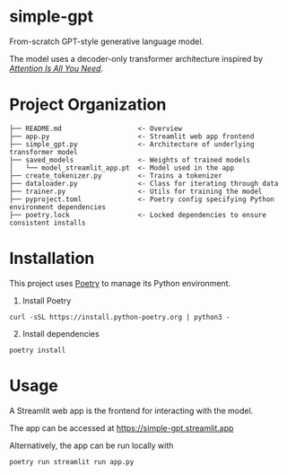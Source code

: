 # simple-gpt
From-scratch GPT-style generative language model.

The model uses a decoder-only transformer architecture inspired by _[Attention Is All You Need](https://arxiv.org/abs/1706.03762)_.

# Project Organization
```
├── README.md                   <- Overview
├── app.py                      <- Streamlit web app frontend
├── simple_gpt.py               <- Architecture of underlying transformer model
├── saved_models                <- Weights of trained models
│   └── model_streamlit_app.pt  <- Model used in the app
├── create_tokenizer.py         <- Trains a tokenizer
├── dataloader.py               <- Class for iterating through data
├── trainer.py                  <- Utils for training the model
├── pyproject.toml              <- Poetry config specifying Python environment dependencies
├── poetry.lock                 <- Locked dependencies to ensure consistent installs
```

# Installation
This project uses [Poetry](https://python-poetry.org/docs/) to manage its Python environment.

1. Install Poetry
```
curl -sSL https://install.python-poetry.org | python3 -
```

2. Install dependencies
```
poetry install
```

# Usage
A Streamlit web app is the frontend for interacting with the model.

The app can be accessed at https://simple-gpt.streamlit.app

Alternatively, the app can be run locally with
```
poetry run streamlit run app.py
```
